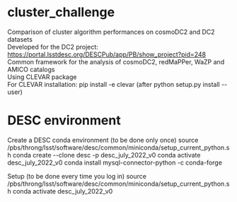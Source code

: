 # cluster_challenge
Comparison of cluster algorithm performances on cosmoDC2 and DC2 datasets  
Developed for the DC2 project: https://portal.lsstdesc.org/DESCPub/app/PB/show_project?pid=248  
Common framework for the analysis of cosmoDC2, redMaPPer, WaZP and AMICO catalogs  
Using CLEVAR package  
For CLEVAR installation: pip install -e clevar  (after python setup.py install --user)

# DESC environment
Create a DESC conda environment (to be done only once)
source /pbs/throng/lsst/software/desc/common/miniconda/setup_current_python.sh 
conda create --clone desc -p desc_july_2022_v0 
conda activate desc_july_2022_v0 
conda install mysql-connector-python -c conda-forge 
 
Setup (to be done every time you log in)
source /pbs/throng/lsst/software/desc/common/miniconda/setup_current_python.sh 
conda activate desc_july_2022_v0 
